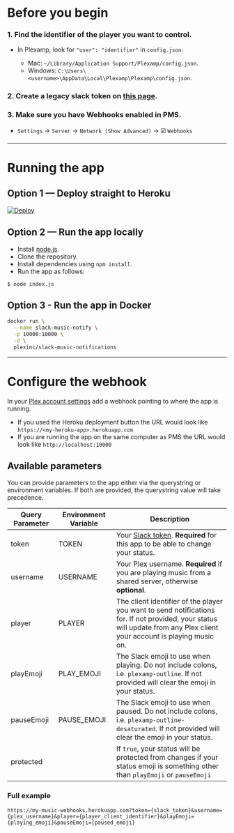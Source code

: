 # Before you begin

### 1. Find the identifier of the player you want to control.
- In Plexamp, look for `"user": "identifier"` in `config.json`:

   - Mac: `~/Library/Application Support/Plexamp/config.json`.
   - Windows: `C:\Users\<username>\AppData\Local\Plexamp\Plexamp\config.json`.

### 2. Create a legacy slack token on [this page](https://api.slack.com/custom-integrations/legacy-tokens).

### 3. Make sure you have Webhooks enabled in PMS.  
- `Settings` → `Server` → `Network (Show Advanced)` → ☑️ `Webhooks`

---

# Running the app

## Option 1 — Deploy straight to Heroku

[![Deploy](https://www.herokucdn.com/deploy/button.svg)](https://heroku.com/deploy)

## Option 2 — Run the app locally

- Install [node.js](https://nodejs.org/en/).
- Clone the repository.
- Install dependencies using `npm install`.
- Run the app as follows:
```
$ node index.js
```

## Option 3 - Run the app in Docker

```bash
docker run \
  --name slack-music-notify \
  -p 10000:10000 \
  -d \
  plexinc/slack-music-notifications  
```
---

# Configure the webhook

In your [Plex account settings](https://app.plex.tv/desktop#!/account/webhooks) add a webhook pointing to where the app is running.

- If you used the Heroku deployment button the URL would look like `https://<my-heroku-app>.herokuapp.com`
- If you are running the app on the same computer as PMS the URL would look like `http://localhost:10000`

## Available parameters

You can provide parameters to the app either via the querystring or environment variables. If both are provided, the querystring value will take precedence.

| Query Parameter | Environment Variable | Description
| --- | --- | --- |
| token | TOKEN | Your [Slack token](https://api.slack.com/custom-integrations/legacy-tokens). **Required** for this app to be able to change your status. |
| username | USERNAME | Your Plex username. **Required** if you are playing music from a shared server, otherwise **optional**. |
| player | PLAYER | The client identifier of the player you want to send notifications for. If not provided, your status will update from any Plex client your account is playing music on. |
| playEmoji | PLAY_EMOJI | The Slack emoji to use when playing. Do not include colons, i.e. `plexamp-outline`. If not provided will clear the emoji in your status.  |
| pauseEmoji | PAUSE_EMOJI | The Slack emoji to use when paused. Do not include colons, i.e. `plexamp-outline-desaturated`. If not provided will clear the emoji in your status. |
| protected | | If `true`, your status will be protected from changes if your status emoji is something other than `playEmoji` or `pauseEmoji` |

### Full example 

```
https://my-music-webhooks.herokuapp.com?token={slack_token}&username={plex_username}&player={player_client_identifier}&playEmoji={playing_emoji}&pauseEmoji={paused_emoji}
```
